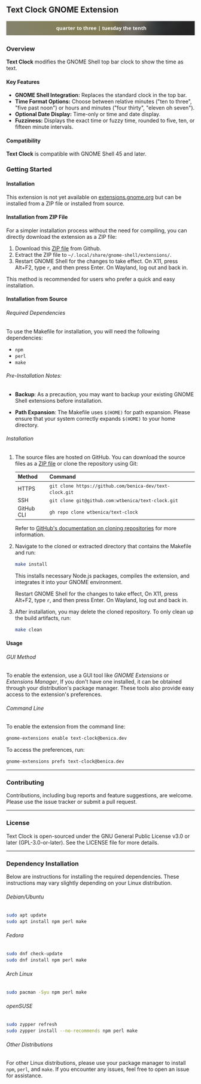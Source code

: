 ## Text Clock GNOME Extension

![Screenshot of Text Clock](media/screenshot.png 'Screenshot of Text Clock Extension')

### Overview

**Text Clock** modifies the GNOME Shell top bar clock to show the time as text.

#### Key Features

- **GNOME Shell Integration:** Replaces the standard clock in the top bar.
- **Time Format Options:** Choose between relative minutes ("ten to three", "five past noon") or hours and minutes ("four thirty", "eleven oh seven").
- **Optional Date Display:** Time-only or time and date display.
- **Fuzziness:** Displays the exact time or fuzzy time, rounded to five, ten, or fifteen minute intervals.

#### Compatibility

**Text Clock** is compatible with GNOME Shell 45 and later.

### Getting Started

#### Installation

This extension is not yet available on [extensions.gnome.org](https://extensions.gnome.org) but can be installed from a ZIP file or installed from source.

#### Installation from ZIP File

For a simpler installation process without the need for compiling, you can directly download the extension as a ZIP file:

1. Download this [ZIP file](https://github.com/wtbenica/text-clock/releases/download/v1.0.0/text-clock@benica.dev.zip) from Github.
2. Extract the ZIP file to `~/.local/share/gnome-shell/extensions/`.
3. Restart GNOME Shell for the changes to take effect. On X11, press Alt+F2, type `r`, and then press Enter. On Wayland, log out and back in.

This method is recommended for users who prefer a quick and easy installation.

#### Installation from Source

###### Required Dependencies

To use the Makefile for installation, you will need the following dependencies:

- `npm`
- `perl`
- `make`

###### Pre-Installation Notes:

- **Backup**: As a precaution, you may want to backup your existing GNOME Shell extensions before installation.

- **Path Expansion**: The Makefile uses `$(HOME)` for path expansion. Please ensure that your system correctly expands `$(HOME)` to your home directory.

###### Installation

1. The source files are hosted on GitHub. You can download the source files as a [ZIP file](https://github.com/wtbenica/text-clock/archive/refs/tags/v1.0.0.zip) or clone the repository using Git:

   | Method     | Command                                                  |
   | ---------- | -------------------------------------------------------- |
   | HTTPS      | `git clone https://github.com/benica-dev/text-clock.git` |
   | SSH        | `git clone git@github.com:wtbenica/text-clock.git`       |
   | GitHub CLI | `gh repo clone wtbenica/text-clock`                      |

   Refer to [GitHub's documentation on cloning repositories](https://docs.github.com/en/get-started/getting-started-with-git/about-remote-repositories) for more information.

2. Navigate to the cloned or extracted directory that contains the Makefile and run:

   ```bash
   make install
   ```

   This installs necessary Node.js packages, compiles the extension, and integrates it into your GNOME environment.

   Restart GNOME Shell for the changes to take effect, On X11, press Alt+F2, type `r`, and then press Enter. On Wayland, log out and back in.

3. After installation, you may delete the cloned repository. To only clean up the build artifacts, run:
   ```bash
   make clean
   ```

#### Usage

###### GUI Method

To enable the extension, use a GUI tool like _GNOME Extensions_ or _Extensions Manager_, If you don't have one installed, it can be obtained through your distribution's package manager. These tools also provide easy access to the extension's preferences.

###### Command Line

To enable the extension from the command line:

```bash
gnome-extensions enable text-clock@benica.dev
```

To access the preferences, run:

```bash
gnome-extensions prefs text-clock@benica.dev
```

---

### Contributing

Contributions, including bug reports and feature suggestions, are welcome. Please use the issue tracker or submit a pull request.

---

### License

Text Clock is open-sourced under the GNU General Public License v3.0 or later (GPL-3.0-or-later). See the LICENSE file for more details.

---

### Dependency Installation

Below are instructions for installing the required dependencies. These instructions may vary slightly depending on your Linux distribution.

###### Debian/Ubuntu

```bash
sudo apt update
sudo apt install npm perl make
```

###### Fedora

```bash
sudo dnf check-update
sudo dnf install npm perl make
```

###### Arch Linux

```bash
sudo pacman -Syu npm perl make
```

###### openSUSE

```bash
sudo zypper refresh
sudo zypper install --no-recommends npm perl make
```

###### Other Distributions

For other Linux distributions, please use your package manager to install `npm`, `perl`, and `make`. If you encounter any issues, feel free to open an issue for assistance.
